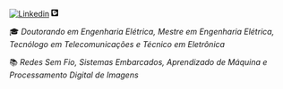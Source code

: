 <!---
- 👋 Hi, I’m @ferreirad08
- 👀 I’m interested in ...
- 🌱 I’m currently learning ...
- 💞️ I’m looking to collaborate on ...
- 📫 How to reach me ...


ferreirad08/ferreirad08 is a ✨ special ✨ repository because its `README.md` (this file) appears on your GitHub profile.
You can click the Preview link to take a look at your changes.
--->
[![Linkedin](https://img.shields.io/badge/LinkedIn-%230077B5.svg?&logo=linkedin&logoColor=white)](https://www.linkedin.com/in/david-f-3a918ba5)
[<img src="https://github.com/jpswalsh/academicons/blob/master/svg/lattes-square.svg" width="12">](http://lattes.cnpq.br/3863655668683045)

:mortar_board: _Doutorando em Engenharia Elétrica, Mestre em Engenharia Elétrica, Tecnólogo em Telecomunicações e Técnico em Eletrônica_

:books: _Redes Sem Fio, Sistemas Embarcados, Aprendizado de Máquina e Processamento Digital de Imagens_

